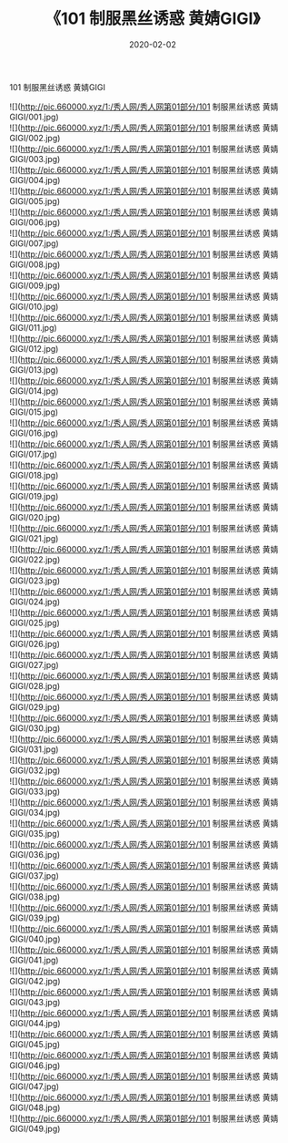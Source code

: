 ﻿---
layout: post
title:  《101 制服黑丝诱惑 黄婧GIGI》
date:   2020-02-02
img: http://pic.660000.xyz/1:/秀人网/秀人网第01部分/101 制服黑丝诱惑 黄婧GIGI/000.jpg
categories: [美女, 清纯, 唯美]
---

101 制服黑丝诱惑 黄婧GIGI

  ![](http://pic.660000.xyz/1:/秀人网/秀人网第01部分/101 制服黑丝诱惑 黄婧GIGI/001.jpg) <br> ![](http://pic.660000.xyz/1:/秀人网/秀人网第01部分/101 制服黑丝诱惑 黄婧GIGI/002.jpg) <br> ![](http://pic.660000.xyz/1:/秀人网/秀人网第01部分/101 制服黑丝诱惑 黄婧GIGI/003.jpg) <br> ![](http://pic.660000.xyz/1:/秀人网/秀人网第01部分/101 制服黑丝诱惑 黄婧GIGI/004.jpg) <br> ![](http://pic.660000.xyz/1:/秀人网/秀人网第01部分/101 制服黑丝诱惑 黄婧GIGI/005.jpg) <br> ![](http://pic.660000.xyz/1:/秀人网/秀人网第01部分/101 制服黑丝诱惑 黄婧GIGI/006.jpg) <br> ![](http://pic.660000.xyz/1:/秀人网/秀人网第01部分/101 制服黑丝诱惑 黄婧GIGI/007.jpg) <br> ![](http://pic.660000.xyz/1:/秀人网/秀人网第01部分/101 制服黑丝诱惑 黄婧GIGI/008.jpg) <br> ![](http://pic.660000.xyz/1:/秀人网/秀人网第01部分/101 制服黑丝诱惑 黄婧GIGI/009.jpg) <br> ![](http://pic.660000.xyz/1:/秀人网/秀人网第01部分/101 制服黑丝诱惑 黄婧GIGI/010.jpg) <br> ![](http://pic.660000.xyz/1:/秀人网/秀人网第01部分/101 制服黑丝诱惑 黄婧GIGI/011.jpg) <br> ![](http://pic.660000.xyz/1:/秀人网/秀人网第01部分/101 制服黑丝诱惑 黄婧GIGI/012.jpg) <br> ![](http://pic.660000.xyz/1:/秀人网/秀人网第01部分/101 制服黑丝诱惑 黄婧GIGI/013.jpg) <br> ![](http://pic.660000.xyz/1:/秀人网/秀人网第01部分/101 制服黑丝诱惑 黄婧GIGI/014.jpg) <br> ![](http://pic.660000.xyz/1:/秀人网/秀人网第01部分/101 制服黑丝诱惑 黄婧GIGI/015.jpg) <br> ![](http://pic.660000.xyz/1:/秀人网/秀人网第01部分/101 制服黑丝诱惑 黄婧GIGI/016.jpg) <br> ![](http://pic.660000.xyz/1:/秀人网/秀人网第01部分/101 制服黑丝诱惑 黄婧GIGI/017.jpg) <br> ![](http://pic.660000.xyz/1:/秀人网/秀人网第01部分/101 制服黑丝诱惑 黄婧GIGI/018.jpg) <br> ![](http://pic.660000.xyz/1:/秀人网/秀人网第01部分/101 制服黑丝诱惑 黄婧GIGI/019.jpg) <br> ![](http://pic.660000.xyz/1:/秀人网/秀人网第01部分/101 制服黑丝诱惑 黄婧GIGI/020.jpg) <br> ![](http://pic.660000.xyz/1:/秀人网/秀人网第01部分/101 制服黑丝诱惑 黄婧GIGI/021.jpg) <br> ![](http://pic.660000.xyz/1:/秀人网/秀人网第01部分/101 制服黑丝诱惑 黄婧GIGI/022.jpg) <br> ![](http://pic.660000.xyz/1:/秀人网/秀人网第01部分/101 制服黑丝诱惑 黄婧GIGI/023.jpg) <br> ![](http://pic.660000.xyz/1:/秀人网/秀人网第01部分/101 制服黑丝诱惑 黄婧GIGI/024.jpg) <br> ![](http://pic.660000.xyz/1:/秀人网/秀人网第01部分/101 制服黑丝诱惑 黄婧GIGI/025.jpg) <br> ![](http://pic.660000.xyz/1:/秀人网/秀人网第01部分/101 制服黑丝诱惑 黄婧GIGI/026.jpg) <br> ![](http://pic.660000.xyz/1:/秀人网/秀人网第01部分/101 制服黑丝诱惑 黄婧GIGI/027.jpg) <br> ![](http://pic.660000.xyz/1:/秀人网/秀人网第01部分/101 制服黑丝诱惑 黄婧GIGI/028.jpg) <br> ![](http://pic.660000.xyz/1:/秀人网/秀人网第01部分/101 制服黑丝诱惑 黄婧GIGI/029.jpg) <br> ![](http://pic.660000.xyz/1:/秀人网/秀人网第01部分/101 制服黑丝诱惑 黄婧GIGI/030.jpg) <br> ![](http://pic.660000.xyz/1:/秀人网/秀人网第01部分/101 制服黑丝诱惑 黄婧GIGI/031.jpg) <br> ![](http://pic.660000.xyz/1:/秀人网/秀人网第01部分/101 制服黑丝诱惑 黄婧GIGI/032.jpg) <br> ![](http://pic.660000.xyz/1:/秀人网/秀人网第01部分/101 制服黑丝诱惑 黄婧GIGI/033.jpg) <br> ![](http://pic.660000.xyz/1:/秀人网/秀人网第01部分/101 制服黑丝诱惑 黄婧GIGI/034.jpg) <br> ![](http://pic.660000.xyz/1:/秀人网/秀人网第01部分/101 制服黑丝诱惑 黄婧GIGI/035.jpg) <br> ![](http://pic.660000.xyz/1:/秀人网/秀人网第01部分/101 制服黑丝诱惑 黄婧GIGI/036.jpg) <br> ![](http://pic.660000.xyz/1:/秀人网/秀人网第01部分/101 制服黑丝诱惑 黄婧GIGI/037.jpg) <br> ![](http://pic.660000.xyz/1:/秀人网/秀人网第01部分/101 制服黑丝诱惑 黄婧GIGI/038.jpg) <br> ![](http://pic.660000.xyz/1:/秀人网/秀人网第01部分/101 制服黑丝诱惑 黄婧GIGI/039.jpg) <br> ![](http://pic.660000.xyz/1:/秀人网/秀人网第01部分/101 制服黑丝诱惑 黄婧GIGI/040.jpg) <br> ![](http://pic.660000.xyz/1:/秀人网/秀人网第01部分/101 制服黑丝诱惑 黄婧GIGI/041.jpg) <br> ![](http://pic.660000.xyz/1:/秀人网/秀人网第01部分/101 制服黑丝诱惑 黄婧GIGI/042.jpg) <br> ![](http://pic.660000.xyz/1:/秀人网/秀人网第01部分/101 制服黑丝诱惑 黄婧GIGI/043.jpg) <br> ![](http://pic.660000.xyz/1:/秀人网/秀人网第01部分/101 制服黑丝诱惑 黄婧GIGI/044.jpg) <br> ![](http://pic.660000.xyz/1:/秀人网/秀人网第01部分/101 制服黑丝诱惑 黄婧GIGI/045.jpg) <br> ![](http://pic.660000.xyz/1:/秀人网/秀人网第01部分/101 制服黑丝诱惑 黄婧GIGI/046.jpg) <br> ![](http://pic.660000.xyz/1:/秀人网/秀人网第01部分/101 制服黑丝诱惑 黄婧GIGI/047.jpg) <br> ![](http://pic.660000.xyz/1:/秀人网/秀人网第01部分/101 制服黑丝诱惑 黄婧GIGI/048.jpg) <br> ![](http://pic.660000.xyz/1:/秀人网/秀人网第01部分/101 制服黑丝诱惑 黄婧GIGI/049.jpg) <br>